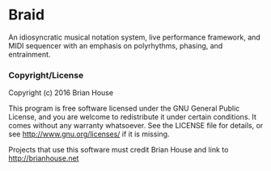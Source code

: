 Braid
=====

An idiosyncratic musical notation system, live performance framework, and MIDI sequencer with an emphasis on polyrhythms, phasing, and entrainment.




### Copyright/License

Copyright (c) 2016 Brian House

This program is free software licensed under the GNU General Public License, and you are welcome to redistribute it under certain conditions. It comes without any warranty whatsoever. See the LICENSE file for details, or see <http://www.gnu.org/licenses/> if it is missing.

Projects that use this software must credit Brian House and link to http://brianhouse.net

